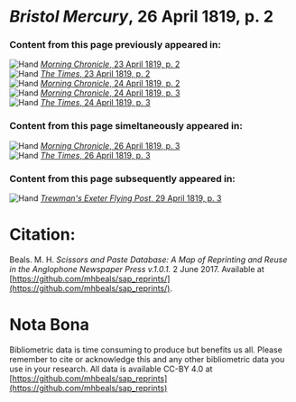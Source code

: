 # *Bristol Mercury*, 26 April 1819, p. 2  
  
### Content from this page previously appeared in:  
![Hand](http://scissorsandpaste.net/wp-content/uploads/2017/06/smallhandpointer.png) [*Morning Chronicle*, 23 April 1819, p. 2](https://mhbeals.github.io/sap_html/Morning-Chronicle/Morning-Chronicle-23-April-1819-p-2)  
![Hand](http://scissorsandpaste.net/wp-content/uploads/2017/06/smallhandpointer.png) [*The Times*, 23 April 1819, p. 2](https://mhbeals.github.io/sap_html/The-Times/The-Times-23-April-1819-p-2)  
![Hand](http://scissorsandpaste.net/wp-content/uploads/2017/06/smallhandpointer.png) [*Morning Chronicle*, 24 April 1819, p. 2](https://mhbeals.github.io/sap_html/Morning-Chronicle/Morning-Chronicle-24-April-1819-p-2)  
![Hand](http://scissorsandpaste.net/wp-content/uploads/2017/06/smallhandpointer.png) [*Morning Chronicle*, 24 April 1819, p. 3](https://mhbeals.github.io/sap_html/Morning-Chronicle/Morning-Chronicle-24-April-1819-p-3)  
![Hand](http://scissorsandpaste.net/wp-content/uploads/2017/06/smallhandpointer.png) [*The Times*, 24 April 1819, p. 3](https://mhbeals.github.io/sap_html/The-Times/The-Times-24-April-1819-p-3)  
  
### Content from this page simeltaneously appeared in:  
![Hand](http://scissorsandpaste.net/wp-content/uploads/2017/06/smallhandpointer.png) [*Morning Chronicle*, 26 April 1819, p. 3](https://mhbeals.github.io/sap_html/Morning-Chronicle/Morning-Chronicle-26-April-1819-p-3)  
![Hand](http://scissorsandpaste.net/wp-content/uploads/2017/06/smallhandpointer.png) [*The Times*, 26 April 1819, p. 3](https://mhbeals.github.io/sap_html/The-Times/The-Times-26-April-1819-p-3)  
  
### Content from this page subsequently appeared in:  
![Hand](http://scissorsandpaste.net/wp-content/uploads/2017/06/smallhandpointer.png) [*Trewman's Exeter Flying Post*, 29 April 1819, p. 3](https://mhbeals.github.io/sap_html/Trewman's-Exeter-Flying-Post/Trewman's-Exeter-Flying-Post-29-April-1819-p-3)  


# Citation: 

Beals. M. H. *Scissors and Paste Database: A Map of Reprinting and Reuse in the Anglophone Newspaper Press v.1.0.1.* 2 June 2017. Available at [https://github.com/mhbeals/sap_reprints/](https://github.com/mhbeals/sap_reprints/). 

# Nota Bona

Bibliometric data is time consuming to produce but benefits us all. Please remember to cite or acknowledge this and any other bibliometric data you use in your research. All data is available CC-BY 4.0 at [https://github.com/mhbeals/sap_reprints](https://github.com/mhbeals/sap_reprints)
